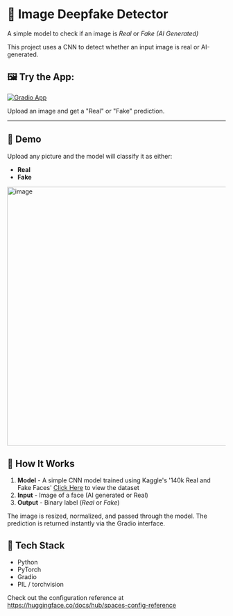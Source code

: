 # 🧠 Image Deepfake Detector
A simple model to check if an image is *Real* or *Fake (AI Generated)* 

This project uses a CNN to detect whether an input image is real or AI-generated.

🖼️ **Try the App**: 
---
[![Gradio App](https://img.shields.io/badge/Gradio-App-blue?logo=gradio)](https://huggingface.co/spaces/jeeeeeeeson/fake_image_detector)

Upload an image and get a "Real" or "Fake" prediction.

---


## 🚀 Demo
Upload any picture and the model will classify it as either:
- **Real**
- **Fake**

<img width="2241" height="595" alt="image" src="https://github.com/user-attachments/assets/1936ae8f-5992-4e31-aaaf-18c447b48800" />


## 🧾 How It Works
1. **Model** - A simple CNN model trained using Kaggle's '140k Real and Fake Faces' [Click Here](https://www.kaggle.com/datasets/xhlulu/140k-real-and-fake-faces) to view the dataset
2. **Input** - Image of a face (AI generated or Real)
3. **Output** - Binary label (*Real* or *Fake*)

The image is resized, normalized, and passed through the model. The prediction is returned instantly via the Gradio interface.

## 🧰 Tech Stack

- Python
- PyTorch
- Gradio
- PIL / torchvision

Check out the configuration reference at https://huggingface.co/docs/hub/spaces-config-reference
